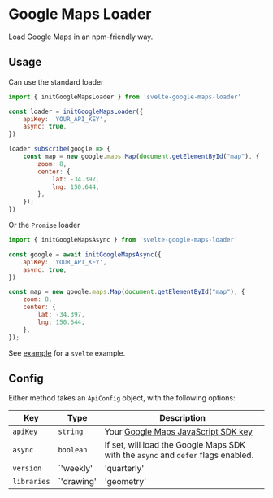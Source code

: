 # Google Maps Loader

Load Google Maps in an npm-friendly way.


## Usage

Can use the standard loader

```js
import { initGoogleMapsLoader } from 'svelte-google-maps-loader'

const loader = initGoogleMapsLoader({
    apiKey: 'YOUR_API_KEY',
    async: true,
})

loader.subscribe(google => {
    const map = new google.maps.Map(document.getElementById("map"), {
        zoom: 8,
        center: {
            lat: -34.397, 
            lng: 150.644,
        },
    });
})
```

Or the `Promise` loader

```js
import { initGoogleMapsAsync } from 'svelte-google-maps-loader'

const google = await initGoogleMapsAsync({
    apiKey: 'YOUR_API_KEY',
    async: true,
})

const map = new google.maps.Map(document.getElementById("map"), {
    zoom: 8,
    center: {
        lat: -34.397, 
        lng: 150.644,
    },
});
```

See [example](./example) for a `svelte` example.

## Config

Either method takes an `ApiConfig` object, with the following options:

| Key | Type | Description |
| --- | ---- | ----------- |
| `apiKey` | `string` | Your [Google Maps JavaScript SDK key](https://developers.google.com/maps/documentation/android-sdk/get-api-key#get-the-api-key) |
| `async` | `boolean` | If set, will load the Google Maps SDK with the `async` and `defer` flags enabled.
| `version` | `'weekly' | 'quarterly' | string` | SDK Version, as per [docs](https://developers.google.com/maps/documentation/javascript/versions)
| `libraries` | `'drawing' | 'geometry' | 'places' | 'visualization'|` | Additional libraries, as per [docs](https://developers.google.com/maps/documentation/javascript/libraries)
